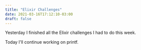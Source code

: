 ```yaml
---
title: "Elixir Challenges"
date: 2021-03-16T17:12:10-03:00
draft: false
---
```


Yesterday I finished all the Elixir challenges I had to do this week.

Today I'll continue working on printf.
